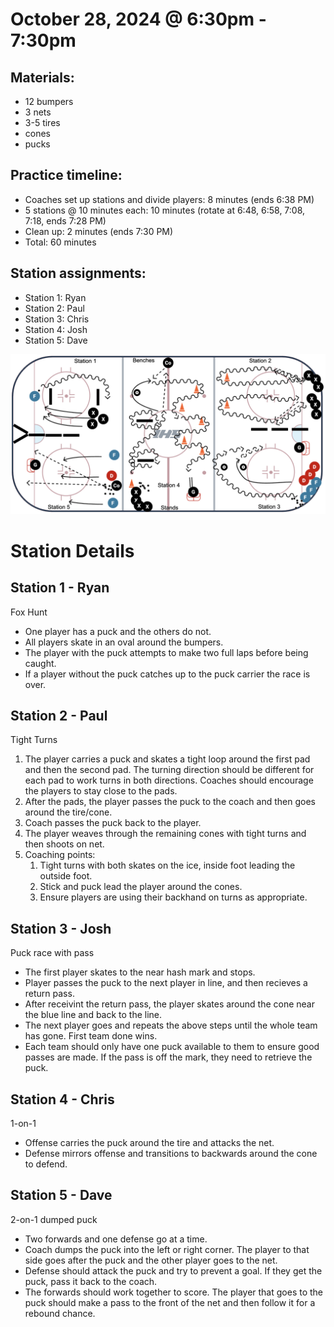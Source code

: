 
# October 28, 2024 @ 6:30pm - 7:30pm

## Materials:
- 12 bumpers
- 3 nets
- 3-5 tires
- cones
- pucks

## Practice timeline:
- Coaches set up stations and divide players: 8 minutes (ends 6:38 PM)
- 5 stations @ 10 minutes each: 10 minutes (rotate at 6:48, 6:58, 7:08, 7:18, ends 7:28 PM)
- Clean up: 2 minutes (ends 7:30 PM)
- Total: 60 minutes

## Station assignments:
- Station 1: Ryan
- Station 2: Paul
- Station 3: Chris
- Station 4: Josh
- Station 5: Dave
  
<img src="https://github.com/salter14/hockey/blob/main/drill_diagrams/Practice_layout_20241028.png" alt="alt" width="800px">

# Station Details

## Station 1 - Ryan
Fox Hunt
- One player has a puck and the others do not.
- All players skate in an oval around the bumpers.
- The player with the puck attempts to make two full laps before being caught.
- If a player without the puck catches up to the puck carrier the race is over.


## Station 2 - Paul
Tight Turns
1. The player carries a puck and skates a tight loop around the first pad and then the second pad. The turning direction should be different for each pad to work turns in both directions. Coaches should encourage the players to stay close to the pads.
1. After the pads, the player passes the puck to the coach and then goes around the tire/cone.
1. Coach passes the puck back to the player.
1. The player weaves through the remaining cones with tight turns and then shoots on net.
1. Coaching points:
   1. Tight turns with both skates on the ice, inside foot leading the outside foot.
   2. Stick and puck lead the player around the cones.
   3. Ensure players are using their backhand on turns as appropriate.

## Station 3 - Josh
Puck race with pass
- The first player skates to the near hash mark and stops.
- Player passes the puck to the next player in line, and then recieves a return pass.
- After receivint the return pass, the player skates around the cone near the blue line and back to the line.
- The next player goes and repeats the above steps until the whole team has gone. First team done wins.
- Each team should only have one puck available to them to ensure good passes are made. If the pass is off the mark, they need to retrieve the puck.

## Station 4 - Chris
1-on-1
- Offense carries the puck around the tire and attacks the net.
- Defense mirrors offense and transitions to backwards around the cone to defend.

## Station 5 - Dave
2-on-1 dumped puck
- Two forwards and one defense go at a time.
- Coach dumps the puck into the left or right corner. The player to that side goes after the puck and the other player goes to the net.
- Defense should attack the puck and try to prevent a goal. If they get the puck, pass it back to the coach.
- The forwards should work together to score. The player that goes to the puck should make a pass to the front of the net and then follow it for a rebound chance.
